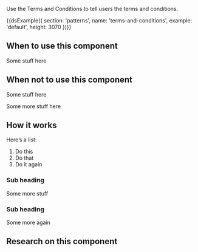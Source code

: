 Use the Terms and Conditions to tell users the terms and conditions.

{{dsExample({
  section: 'patterns',
  name: 'terms-and-conditions',
  example: 'default',
  height: 3070
})}}

## When to use this component

Some stuff here

## When not to use this component

Some stuff here

Some more stuff here

## How it works

Here’s a list:

1. Do this
2. Do that
3. Do it again

### Sub heading

Some more stuff

### Sub heading

Some more again

## Research on this component